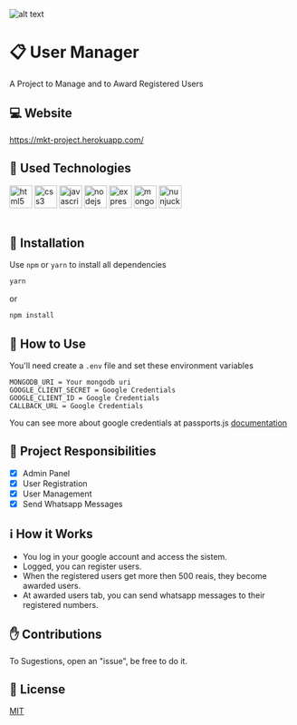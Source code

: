 ![alt text](https://i.imgur.com/oEoWP01.png)
# :clipboard: User Manager
A Project to Manage and to Award Registered Users

## :computer: Website
https://mkt-project.herokuapp.com/

## :brain: Used Technologies 
<p align="left">
  <img src="https://devicons.github.io/devicon/devicon.git/icons/html5/html5-original-wordmark.svg" alt="html5" width="40" height="40"/> 
  <img src="https://devicons.github.io/devicon/devicon.git/icons/css3/css3-original-wordmark.svg" alt="css3" width="40" height="40"/>
  <img src="https://devicons.github.io/devicon/devicon.git/icons/javascript/javascript-original.svg" alt="javascript" width="40" height="40"/>
  <img src="https://devicons.github.io/devicon/devicon.git/icons/nodejs/nodejs-original.svg" alt="nodejs" width="40" height="40"/>
  <img src="https://devicons.github.io/devicon/devicon.git/icons/express/express-original.svg" alt="express" width="40" height="40"/>
  <img src="https://devicon.dev/devicon.git/icons/mongodb/mongodb-original.svg" alt="mongo" width="40" height="40"/>
  <img src="https://mozilla.github.io/nunjucks/img/favicon.png" alt="nunjucks" width="40" height="40"/>
  <br>
  <br>
</p>

## :pushpin: Installation
Use ```npm``` or ```yarn``` to install all dependencies
```bash
yarn
```
or
```bash
npm install
```


## :pencil: How to Use
You'll need create a ```.env``` file and set these environment variables
```
MONGODB_URI = Your mongodb uri
GOOGLE_CLIENT_SECRET = Google Credentials 
GOOGLE_CLIENT_ID = Google Credentials 
CALLBACK_URL = Google Credentials
```
You can see more about google credentials at passports.js <a href="http://www.passportjs.org/packages/passport-google-oauth20/" target="_blank">documentation</a>

## :bookmark: Project Responsibilities

- [x] Admin Panel
- [x] User Registration
- [x] User Management
- [x] Send Whatsapp Messages

## :information_source: How it Works

* You log in your google account and access the sistem.
* Logged, you can register users.
* When the registered users get more then 500 reais, they become awarded users.
* At awarded users tab, you can send whatsapp messages to their registered numbers.

## :raised_hand: Contributions
To Sugestions, open an "issue", be free to do it.

## :scroll: License
[MIT](https://choosealicense.com/licenses/mit/)
